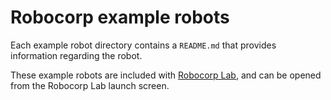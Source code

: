 # Robocorp example robots

Each example robot directory contains a `README.md` that provides information regarding the robot.

These example robots are included with [Robocorp Lab](https://robocorp.com/download/), and can be opened from the Robocorp Lab launch screen.
